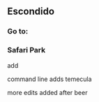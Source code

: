 ## Escondido

### Go to:

### Safari Park
add

command line adds temecula

more edits added after beer
